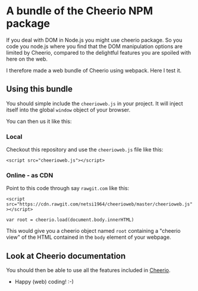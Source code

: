 # A bundle of the Cheerio NPM package
If you deal with DOM in Node.js you might use cheerio package. So you code you node.js where you find that the DOM manipulation options are limited by Cheerio, compared to the delightful features you are spoiled with here on the web.

I therefore made a web bundle of Cheerio using webpack.
Here I test it.

## Using this bundle
You should simple include the `cheerioweb.js` in your project. It will inject itself into the global `window` object of your browser.

You can then us it like this:

### Local
Checkout this repository and use the `cheerioweb.js` file like this:

`<script src="cheerioweb.js"></script>`


### Online - as CDN
Point to this code through say `rawgit.com` like this:

`<script src="https://cdn.rawgit.com/netsi1964/cheerioweb/master/cheerioweb.js"></script>`


```
var root = cheerio.load(document.body.innerHTML)
```

This would give you a cheerio object named `root` containing a "cheerio view" of the HTML contained in the `body` element of your webpage.

## Look at Cheerio documentation
You should then be able to use all the features included in [Cheerio](https://cheerio.js.org/).

- Happy (web) coding! :-)
